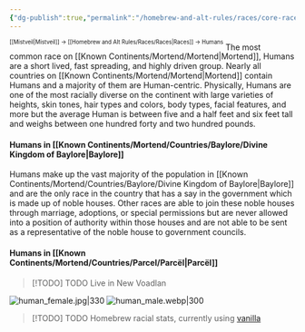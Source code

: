 ```yaml
---
{"dg-publish":true,"permalink":"/homebrew-and-alt-rules/races/core-races/humans/"}
---
```


<sup><sup>[[Mistveil\|Mistveil]] → [[Homebrew and Alt Rules/Races/Races\|Races]] → Humans</sup></sup>
The most common race on [[Known Continents/Mortend/Mortend\|Mortend]], Humans are a short lived, fast spreading, and highly driven group. Nearly all countries on [[Known Continents/Mortend/Mortend\|Mortend]] contain Humans and a majority of them are Human-centric. Physically, Humans are one of the most racially diverse on the continent with large varieties of heights, skin tones, hair types and colors, body types, facial features, and more but the average Human is between five and a half feet and six feet tall and weighs between one hundred forty and two hundred pounds.
#### Humans in [[Known Continents/Mortend/Countries/Baylore/Divine Kingdom of Baylore\|Baylore]]
Humans make up the vast majority of the population in [[Known Continents/Mortend/Countries/Baylore/Divine Kingdom of Baylore\|Baylore]] and are the only race in the country that has a say in the government which is made up of noble houses. Other races are able to join these noble houses through marriage, adoptions, or special permissions but are never allowed into a position of authority within those houses and are not able to be sent as a representative of the noble house to government councils.
#### Humans in [[Known Continents/Mortend/Countries/Parcel/Parcël\|Parcël]]

> [!TODO] TODO
> Live in New Voadlan

![human_female.jpg|330](/img/user/Attachments/human_female.jpg) ![human_male.webp|300](/img/user/Attachments/human_male.webp)

> [!TODO] TODO
> Homebrew racial stats, currently using [vanilla](https://www.d20pfsrd.com/races/core-races/human)